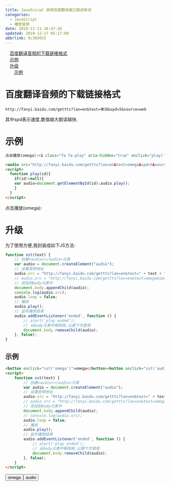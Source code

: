 ```yaml
---
title: JavaScirpt 调用百度翻译接口朗读单词
categories: 
  - JavaScript
  - 播放音频
date: 2019-12-11 16:47:26
updated: 2019-12-17 05:17:09
abbrlink: 9c369915
---
```

<div id='my_toc'><a href="/blog/9c369915/#百度翻译音频的下载链接格式" class="header_1">百度翻译音频的下载链接格式</a><br><a href="/blog/9c369915/#示例" class="header_1">示例</a><br><a href="/blog/9c369915/#升级" class="header_1">升级</a><br><a href="/blog/9c369915/#示例" class="header_2">示例</a><br></div>
<style>.header_1{margin-left: 1em;}.header_2{margin-left: 2em;}.header_3{margin-left: 3em;}.header_4{margin-left: 4em;}.header_5{margin-left: 5em;}.header_6{margin-left: 6em;}</style>
<!--more-->
<script>if (navigator.platform.search('arm')==-1){document.getElementById('my_toc').style.display = 'none';}var e,p = document.getElementsByTagName('p');while (p.length>0) {e = p[0];e.parentElement.removeChild(e);}</script>

<!--end-->
# 百度翻译音频的下载链接格式
```
http://fanyi.baidu.com/gettts?lan=en&text=单词&spd=5&source=web
```
其中spd表示速度,数值越大朗读越快.
# 示例
```html
点击播放(omega):<i class="fa fa-play" aria-hidden="true" onclick="play('audioID5JswJWS3')"></i>

<audio src="http://fanyi.baidu.com/gettts?lan=en&text=omega&spd=5&source=web" id="audioID5JswJWS3"></audio>
<script>
  function play(id){
    if(id!=null){
    var audio=document.getElementById(id);audio.play();
    }
  }
</script>
```
点击播放(omega):<i class="fa fa-play" aria-hidden="true" onclick="play('audioID5JswJWS3')"></i>

<audio src="http://fanyi.baidu.com/gettts?lan=en&text=omega&spd=5&source=web" id="audioID5JswJWS3"></audio>
<script>
  function play(id){
    if(id!=null){
    var audio=document.getElementById(id);audio.play();
    }
  }
</script>

# 升级
为了使用方便,我封装成如下JS方法:
```javascript
function sst(text) {
    // 创建<audio></audio>元素
    var audio = document.createElement("audio");
    // 设置音频地址
    audio.src = "http://fanyi.baidu.com/gettts?lan=en&text=" + text + "&spd=5&source=web";
    // audio.src = "http://fanyi.baidu.com/gettts?lan=en&text=omega&spd=5&source=web";
    // 添加到body元素中
    document.body.appendChild(audio);
    console.log(audio.src);
    audio.loop = false;
    // 播放
    audio.play();
    // 监听播放结束
    audio.addEventListener('ended', function () {
        // alert('play ended');
        // 从body元素中移除掉,以便下次使用
        document.body.removeChild(audio);
    }, false);
}
```
## 示例
```html
<button onclick="sst('omega')">omega</button><button onclick="sst('audio')">audio</button>
<script>
    function sst(text) {
        // 创建<audio></audio>元素
        var audio = document.createElement("audio");
        // 设置音频地址
        audio.src = "http://fanyi.baidu.com/gettts?lan=en&text=" + text + "&spd=5&source=web";
        // audio.src = "http://fanyi.baidu.com/gettts?lan=en&text=omega&spd=5&source=web";
        // 添加到body元素中
        document.body.appendChild(audio);
        // console.log(audio.src);
        audio.loop = false;
        // 播放
        audio.play();
        // 监听播放结束
        audio.addEventListener('ended', function () {
            // alert('play ended');
            // 从body元素中移除掉,以便下次使用
            document.body.removeChild(audio);
        }, false);
    }
</script>
```

<button onclick="sst('omega')">omega</button><button onclick="sst('audio')">audio</button>
<script>
    function sst(text) {
        var audio = document.createElement("audio");
        audio.src = "http://fanyi.baidu.com/gettts?lan=en&text=" + text + "&spd=5&source=web";
        document.body.appendChild(audio);
        audio.loop = false;
        audio.play();
        audio.addEventListener('ended', function () {
            document.body.removeChild(audio);
        }, false);
    }
</script>
